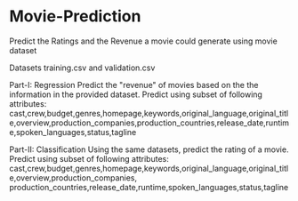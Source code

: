 # Movie-Prediction
Predict the Ratings and the Revenue a movie could generate using movie dataset

Datasets training.csv and validation.csv 

Part-I: Regression
Predict the "revenue" of movies based on the the information in the provided dataset.
Predict using subset of following attributes:
cast,crew,budget,genres,homepage,keywords,original_language,original_title,overview,production_companies,production_countries,release_date,runtime,spoken_languages,status,tagline

Part-II: Classification
Using the same datasets, predict the rating of a movie.
Predict using subset of following attributes:
cast,crew,budget,genres,homepage,keywords,original_language,original_title,overview,production_companies, production_countries,release_date,runtime,spoken_languages,status,tagline
